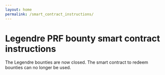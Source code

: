 ```yaml
---
layout: home
permalink: /smart_contract_instructions/
---
```


# Legendre PRF bounty smart contract instructions

The Legendre bounties are now closed. The smart contract to redeem bounties can no longer be used.